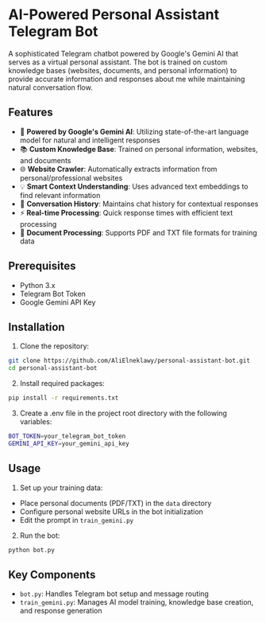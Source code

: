 # AI-Powered Personal Assistant Telegram Bot

A sophisticated Telegram chatbot powered by Google's Gemini AI that serves as a virtual personal assistant. The bot is trained on custom knowledge bases (websites, documents, and personal information) to provide accurate information and responses about me while maintaining natural conversation flow.

## Features

- 🤖 **Powered by Google's Gemini AI**: Utilizing state-of-the-art language model for natural and intelligent responses
- 📚 **Custom Knowledge Base**: Trained on personal information, websites, and documents
- 🌐 **Website Crawler**: Automatically extracts information from personal/professional websites
- 💡 **Smart Context Understanding**: Uses advanced text embeddings to find relevant information
- 💬 **Conversation History**: Maintains chat history for contextual responses
- ⚡ **Real-time Processing**: Quick response times with efficient text processing
- 📝 **Document Processing**: Supports PDF and TXT file formats for training data

## Prerequisites

- Python 3.x
- Telegram Bot Token
- Google Gemini API Key

## Installation

1. Clone the repository:
```bash
git clone https://github.com/AliElneklawy/personal-assistant-bot.git
cd personal-assistant-bot
```

2. Install required packages:
```bash
pip install -r requirements.txt
```
3. Create a .env file in the project root directory with the following variables:
```bash
BOT_TOKEN=your_telegram_bot_token
GEMINI_API_KEY=your_gemini_api_key
```

## Usage

1. Set up your training data:
  - Place personal documents (PDF/TXT) in the `data` directory
  - Configure personal website URLs in the bot initialization
  - Edit the prompt in `train_gemini.py`

2. Run the bot:
```bash
python bot.py
```

## Key Components

 - `bot.py`: Handles Telegram bot setup and message routing
 - `train_gemini.py`: Manages AI model training, knowledge base creation, and response generation
